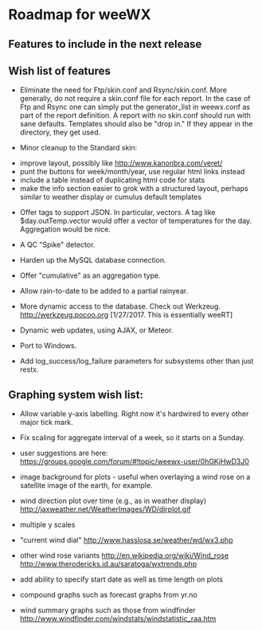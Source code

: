 # Roadmap for weeWX

## Features to include in the next release

## Wish list of features

* Eliminate the need for Ftp/skin.conf and Rsync/skin.conf.  More generally,
do not require a skin.conf file for each report.  In the case of Ftp and Rsync
one can simply put the generator_list in weewx.conf as part of the report
definition.  A report with no skin.conf should run with sane defaults.
Templates should also be "drop in." If they appear in the directory, they
get used.

* Minor cleanup to the Standard skin:
 - improve layout, possibly like http://www.kanonbra.com/veret/
 - punt the buttons for week/month/year, use regular html links instead
 - include a table instead of duplicating html code for stats
 - make the info section easier to grok with a structured layout, perhaps
    similar to weather display or cumulus default templates

* Offer tags to support JSON. In particular, vectors. A tag like
$day.outTemp.vector would offer a vector of temperatures for the day.
Aggregation would be nice.

* A QC "Spike" detector.

* Harden up the MySQL database connection.

* Offer "cumulative" as an aggregation type.

* Allow rain-to-date to be added to a partial rainyear.

* More dynamic access to the database. Check out
Werkzeug. http://werkzeug.pocoo.org [1/27/2017. This is essentially weeRT]

* Dynamic web updates, using AJAX, or Meteor.

* Port to Windows.

* Add log_success/log_failure parameters for subsystems other than just restx.

## Graphing system wish list:

* Allow variable y-axis labelling. Right now it's hardwired to every other major tick mark.

* Fix scaling for aggregate interval of a week, so it starts on a Sunday.

* user suggestions are here:
    https://groups.google.com/forum/#!topic/weewx-user/0hGKjHwD3J0

* image background for plots - useful when overlaying a wind rose on a satellite image of the earth, for example.

* wind direction plot over time (e.g., as in weather display)
    http://jaxweather.net/WeatherImages/WD/dirplot.gif

* multiple y scales

* "current wind dial"
    http://www.hasslosa.se/weather/wd/wx3.php

* other wind rose variants
    http://en.wikipedia.org/wiki/Wind_rose
    http://www.therodericks.id.au/saratoga/wxtrends.php

* add ability to specify start date as well as time length on plots

* compound graphs such as forecast graphs from yr.no

* wind summary graphs such as those from windfinder
   http://www.windfinder.com/windstats/windstatistic_raa.htm
